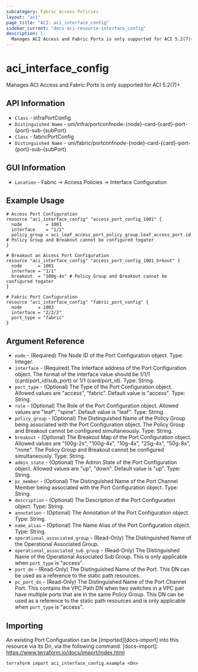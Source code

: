 ```yaml
---
subcategory: Fabric Access Policies
layout: "aci"
page_title: "ACI: aci_interface_config"
sidebar_current: "docs-aci-resource-interface_config"
description: |-
  Manages ACI Access and Fabric Ports is only supported for ACI 5.2(7)+
---
```


# aci_interface_config #

Manages ACI Access and Fabric Ports is only supported for ACI 5.2(7)+

## API Information ##

* `Class` - infraPortConfig
* `Distinguished Name` - uni/infra/portconfnode-{node}-card-{card}-port-{port}-sub-{subPort}
* `Class` - fabricPortConfig
* `Distinguished Name` - uni/fabric/portconfnode-{node}-card-{card}-port-{port}-sub-{subPort}


## GUI Information ##

* `Location` - Fabric -> Access Policies -> Interface Configuration


## Example Usage ##

```hcl
# Access Port Configuration
resource "aci_interface_config" "access_port_config_1001" {
  node         = 1001
  interface    = "1/1"
  policy_group = aci_leaf_access_port_policy_group.leaf_access_port.id # Policy Group and Breakout cannot be configured togater
}

# Breakout an Access Port Configuration
resource "aci_interface_config" "access_port_config_1001_brkout" {
  node      = 1001
  interface = "1/1"
  breakout  = "100g-4x" # Policy Group and Breakout cannot be configured togater
}

# Fabric Port Configuration
resource "aci_interface_config" "fabric_port_config" {
  node      = 1003
  interface = "2/2/2"
  port_type = "fabric"
}
```

## Argument Reference ##

* `node` - (Required) The Node ID of the Port Configuration object. Type: Integer.
* `interface` - (Required) The Interface address of the Port Configuration object. The format of the interface value should be 1/1/1 (card/port_id/sub_port) or 1/1 (card/port_id). Type: String.
* `port_type` - (Optional) The Type of the Port Configuration object. Allowed values are "access", "fabric". Default value is "access". Type: String.
* `role` - (Optional) The Role of the Port Configuration object. Allowed values are "leaf", "spine". Default value is "leaf". Type: String.
* `policy_group` - (Optional) The Distinguished Name of the Policy Group being associated with the Port Configuration object. The Policy Group and Breakout cannot be configured simultaneously. Type: String.
* `breakout` - (Optional) The Breakout Map of the Port Configuration object. Allowed values are "100g-2x", "100g-4x", "10g-4x", "25g-4x", "50g-8x", "none". The Policy Group and Breakout cannot be configured simultaneously. Type: String.
* `admin_state` - (Optional) The Admin State of the Port Configuration object. Allowed values are "up", "down". Default value is "up". Type: String.
* `pc_member` - (Optional) The Distinguished Name of the Port Channel Member being associated with the Port Configuration object. Type: String.
* `description` - (Optional) The Description of the Port Configuration object. Type: String.
* `annotation` - (Optional) The Annotation of the Port Configuration object. Type: String.
* `name_alias` - (Optional) The Name Alias of the Port Configuration object. Type: String.
* `operational_associated_group` - (Read-Only) The Distinguished Name of the Operational Associated Group.
* `operational_associated_sub_group` - (Read-Only) The Distinguished Name of the Operational Associated Sub Group. This is only applicable when `port_type` is "access".
* `port_dn` - (Read-Only) The Distinguished Name of the Port. This DN can be used as a reference to the static path resources.
* `pc_port_dn` - (Read-Only) The Distinguished Name of the Port Channel Port. This contains the VPC Path DN when two switches in a VPC pair have multiple ports that are in the same Policy Group. This DN can be used as a reference to the static path resources and is only applicable when `port_type` is "access".

## Importing ##

An existing Port Configuration can be [imported][docs-import] into this resource via its Dn, via the following command:
[docs-import]: https://www.terraform.io/docs/import/index.html


```
terraform import aci_interface_config.example <Dn>
```